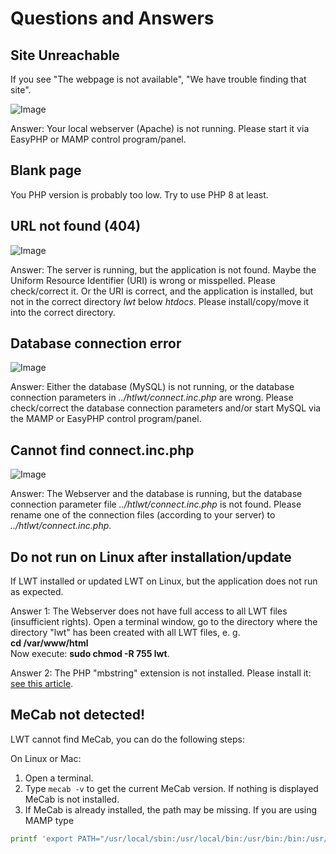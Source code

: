 # Questions and Answers

## Site Unreachable

If you see "The webpage is not available", "We have trouble finding that site".

![Image](../img/prob1.png)  

Answer: Your local webserver (Apache) is not running. 
Please start it via EasyPHP or MAMP control program/panel.

## Blank page

You PHP version is probably too low. Try to use PHP 8 at least.

## URL not found (404)

![Image](../img/prob2.png)  

Answer: The server is running, but the application is not found. 
Maybe the Uniform Resource Identifier (URI) is wrong or misspelled. 
Please check/correct it. Or the URI is correct, and the application is installed, 
but not in the correct directory _lwt_ below _htdocs_. 
Please install/copy/move it into the correct directory.  

## Database connection error

![Image](../img/prob3.png)  

Answer: Either the database (MySQL) is not running, or the database connection 
parameters in _../htlwt/connect.inc.php_ are wrong. 
Please check/correct the database connection parameters and/or start MySQL via the MAMP or EasyPHP control program/panel.  

## Cannot find connect.inc.php

![Image](../img/prob4.png)  

Answer: The Webserver and the database is running, but the database connection parameter file _../htlwt/connect.inc.php_ is not found. 
Please rename one of the connection files (according to your server) to _../htlwt/connect.inc.php_.  

## Do not run on Linux after installation/update

If LWT installed or updated LWT on Linux, but the application does not run as expected.

Answer 1: The Webserver does not have full access to all LWT files (insufficient rights). 
Open a terminal window, go to the directory where the directory "lwt" has been created with all LWT files, e. g.  
**cd /var/www/html**  
Now execute:
**sudo chmod -R 755 lwt**.  

Answer 2: The PHP "mbstring" extension is not installed. 
Please install it: [see this article](https://askubuntu.com/questions/491629/how-to-install-php-mbstring-extension-in-ubuntu).

## MeCab not detected!

LWT cannot find MeCab, you can do the following steps:


On Linux or Mac:
1. Open a terminal.
2. Type `mecab -v` to get the current MeCab version. If nothing is displayed MeCab is not installed.
3. If MeCab is already installed, the path may be missing. If you are using MAMP type  

```bash
printf 'export PATH="/usr/local/sbin:/usr/local/bin:/usr/bin:/bin:/usr/sbin:/sbin"' >> /Applications/MAMP/Library/bin/envvars
```